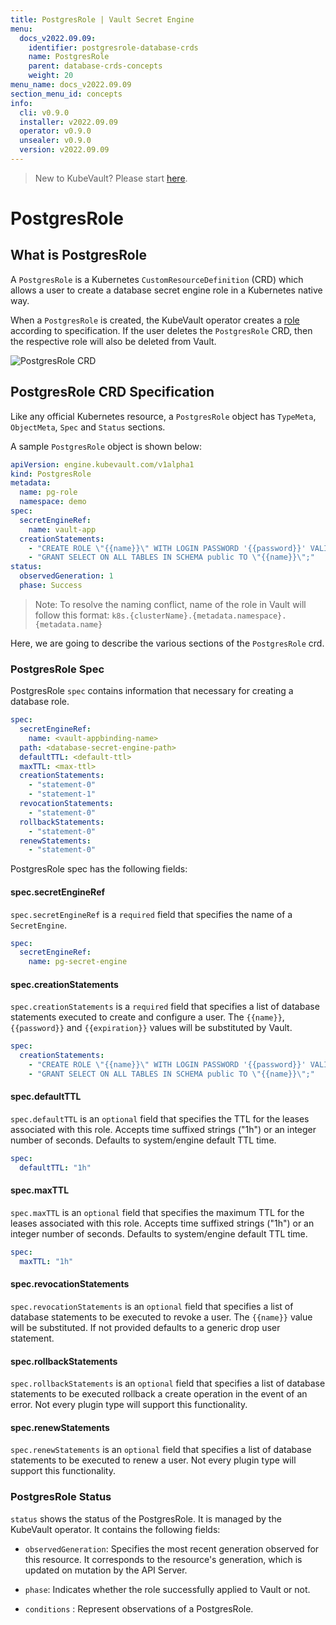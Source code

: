 ```yaml
---
title: PostgresRole | Vault Secret Engine
menu:
  docs_v2022.09.09:
    identifier: postgresrole-database-crds
    name: PostgresRole
    parent: database-crds-concepts
    weight: 20
menu_name: docs_v2022.09.09
section_menu_id: concepts
info:
  cli: v0.9.0
  installer: v2022.09.09
  operator: v0.9.0
  unsealer: v0.9.0
  version: v2022.09.09
---
```


> New to KubeVault? Please start [here](/docs/v2022.09.09/concepts/README).

# PostgresRole

## What is PostgresRole

A `PostgresRole` is a Kubernetes `CustomResourceDefinition` (CRD) which allows a user to create a database secret engine role in a Kubernetes native way.

When a `PostgresRole` is created, the KubeVault operator creates a [role](https://www.vaultproject.io/api/secret/databases/index.html#create-role) according to specification.
If the user deletes the `PostgresRole` CRD, then the respective role will also be deleted from Vault.

![PostgresRole CRD](/docs/v2022.09.09/images/concepts/postgres_role.svg)

## PostgresRole CRD Specification

Like any official Kubernetes resource, a `PostgresRole` object has `TypeMeta`, `ObjectMeta`, `Spec` and `Status` sections.

A sample `PostgresRole` object is shown below:

```yaml
apiVersion: engine.kubevault.com/v1alpha1
kind: PostgresRole
metadata:
  name: pg-role
  namespace: demo
spec:
  secretEngineRef:
    name: vault-app
  creationStatements:
    - "CREATE ROLE \"{{name}}\" WITH LOGIN PASSWORD '{{password}}' VALID UNTIL '{{expiration}}';"
    - "GRANT SELECT ON ALL TABLES IN SCHEMA public TO \"{{name}}\";"
status:
  observedGeneration: 1
  phase: Success
```

> Note: To resolve the naming conflict, name of the role in Vault will follow this format: `k8s.{clusterName}.{metadata.namespace}.{metadata.name}`

Here, we are going to describe the various sections of the `PostgresRole` crd.

### PostgresRole Spec

PostgresRole `spec` contains information that necessary for creating a database role.

```yaml
spec:
  secretEngineRef:
    name: <vault-appbinding-name>
  path: <database-secret-engine-path>
  defaultTTL: <default-ttl>
  maxTTL: <max-ttl>
  creationStatements:
    - "statement-0"
    - "statement-1"
  revocationStatements:
    - "statement-0"
  rollbackStatements:
    - "statement-0"
  renewStatements:
    - "statement-0"
```

PostgresRole spec has the following fields:

#### spec.secretEngineRef

`spec.secretEngineRef` is a `required` field that specifies the name of a `SecretEngine`.

```yaml
spec:
  secretEngineRef:
    name: pg-secret-engine
```

#### spec.creationStatements

`spec.creationStatements` is a `required` field that specifies a list of database statements executed to create and configure a user.
The `{{name}}`, `{{password}}` and `{{expiration}}` values will be substituted by Vault.

```yaml
spec:
  creationStatements:
    - "CREATE ROLE \"{{name}}\" WITH LOGIN PASSWORD '{{password}}' VALID UNTIL '{{expiration}}';"
    - "GRANT SELECT ON ALL TABLES IN SCHEMA public TO \"{{name}}\";"
```

#### spec.defaultTTL

`spec.defaultTTL` is an `optional` field that specifies the TTL for the leases associated with this role.
Accepts time suffixed strings ("1h") or an integer number of seconds. Defaults to system/engine default TTL time.

```yaml
spec:
  defaultTTL: "1h"
```

#### spec.maxTTL

`spec.maxTTL` is an `optional` field that specifies the maximum TTL for the leases associated with this role.
Accepts time suffixed strings ("1h") or an integer number of seconds. Defaults to system/engine default TTL time.

```yaml
spec:
  maxTTL: "1h"
```

#### spec.revocationStatements

`spec.revocationStatements` is an `optional` field that specifies a list of database statements to be executed to revoke a user. The `{{name}}` value will be substituted. If not provided defaults to a generic drop user statement.

#### spec.rollbackStatements

`spec.rollbackStatements` is an `optional` field that specifies a list of database statements to be executed
rollback a create operation in the event of an error. Not every plugin type will support this functionality.

#### spec.renewStatements

`spec.renewStatements` is an `optional` field that specifies a list of database statements to be executed to renew a user. Not every plugin type will support this functionality.

### PostgresRole Status

`status` shows the status of the PostgresRole. It is managed by the KubeVault operator. It contains the following fields:

- `observedGeneration`: Specifies the most recent generation observed for this resource. It corresponds to the resource's generation,
    which is updated on mutation by the API Server.

- `phase`: Indicates whether the role successfully applied to Vault or not.

- `conditions` : Represent observations of a PostgresRole.
